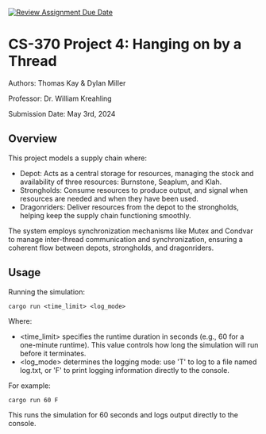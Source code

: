[![Review Assignment Due Date](https://classroom.github.com/assets/deadline-readme-button-24ddc0f5d75046c5622901739e7c5dd533143b0c8e959d652212380cedb1ea36.svg)](https://classroom.github.com/a/44KrvlFZ)
# CS-370 Project 4: Hanging on by a Thread
Authors: Thomas Kay & Dylan Miller

Professor: Dr. William Kreahling

Submission Date: May 3rd, 2024

## Overview 
This project models a supply chain where:
 - Depot: Acts as a central storage for resources, managing the stock and availability of three resources: Burnstone, Seaplum, and Klah.
 - Strongholds: Consume resources to produce output, and signal when resources are needed and when they have been used.
 - Dragonriders: Deliver resources from the depot to the strongholds, helping keep the supply chain functioning smoothly.

The system employs synchronization mechanisms like Mutex and Condvar to manage inter-thread communication and synchronization, ensuring a coherent flow between depots, strongholds, and dragonriders.

## Usage
Running the simulation:

    cargo run <time_limit> <log_mode>

Where:
 - <time_limit> specifies the runtime duration in seconds (e.g., 60 for a one-minute runtime). This value controls how long the simulation will run before it terminates.
 - <log_mode> determines the logging mode: use 'T' to log to a file named log.txt, or 'F' to print logging information directly to the console.

For example:

    cargo run 60 F

This runs the simulation for 60 seconds and logs output directly to the console.
